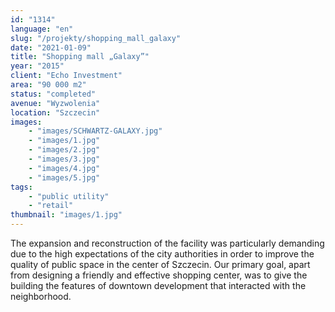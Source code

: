 ```yaml
---
id: "1314"
language: "en"
slug: "/projekty/shopping_mall_galaxy"
date: "2021-01-09"
title: "Shopping mall „Galaxy”"
year: "2015"
client: "Echo Investment"
area: "90 000 m2"
status: "completed"
avenue: "Wyzwolenia"
location: "Szczecin"
images: 
    - "images/SCHWARTZ-GALAXY.jpg"
    - "images/1.jpg"
    - "images/2.jpg"
    - "images/3.jpg"
    - "images/4.jpg"    
    - "images/5.jpg"    
tags: 
    - "public utility"
    - "retail"
thumbnail: "images/1.jpg"
---
```

The expansion and reconstruction of the facility was particularly demanding due to the high expectations of the city authorities in order to improve the quality of public space in the center of Szczecin. Our primary goal, apart from designing a friendly and effective shopping center, was to give the building the features of downtown development that interacted with the neighborhood.


